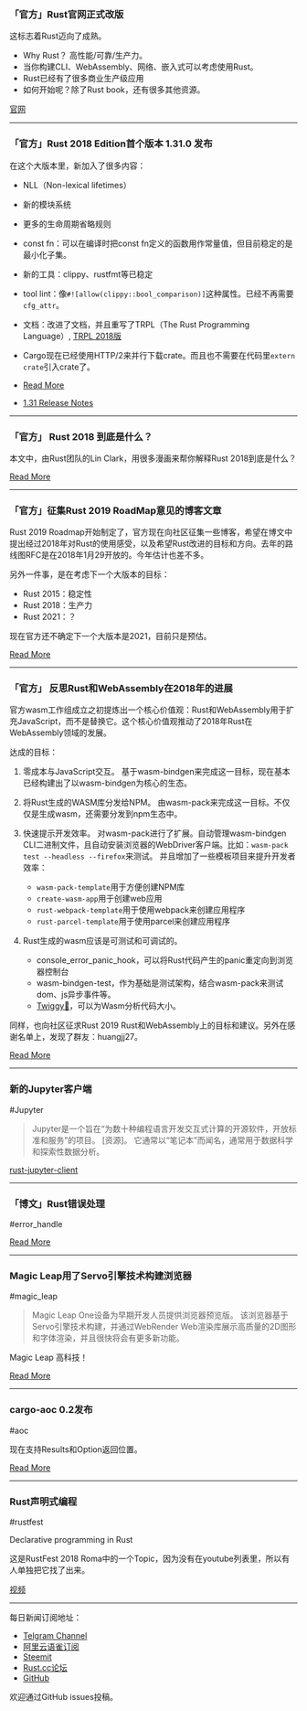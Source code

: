 ### 「官方」Rust官网正式改版

这标志着Rust迈向了成熟。

- Why Rust？ 高性能/可靠/生产力。
- 当你构建CLI、WebAssembly、网络、嵌入式可以考虑使用Rust。
- Rust已经有了很多商业生产级应用
- 如何开始呢？除了Rust book，还有很多其他资源。

[官网](https://www.rust-lang.org/)

---

### 「官方」Rust 2018 Edition首个版本 1.31.0 发布

在这个大版本里，新加入了很多内容：

- NLL（Non-lexical lifetimes）
- 新的模块系统
- 更多的生命周期省略规则
- const fn：可以在编译时把const fn定义的函数用作常量值，但目前稳定的是最小化子集。
- 新的工具：clippy、rustfmt等已稳定
- tool lint：像`#![allow(clippy::bool_comparison)]`这种属性。已经不再需要`cfg_attr`。
- 文档：改进了文档，并且重写了TRPL（The Rust Programming Language）, [TRPL 2018版](https://doc.rust-lang.org/beta/book/)
- Cargo现在已经使用HTTP/2来并行下载crate。而且也不需要在代码里`extern crate`引入crate了。

- [Read More](https://blog.rust-lang.org/2018/12/06/Rust-1.31-and-rust-2018.html)
- [1.31 Release Notes](https://github.com/rust-lang/rust/blob/master/RELEASES.md#version-1310-2018-12-06)

---

### 「官方」 Rust 2018 到底是什么？

本文中，由Rust团队的Lin Clark，用很多漫画来帮你解释Rust 2018到底是什么？

[Read More](https://hacks.mozilla.org/2018/12/rust-2018-is-here/)

---

### 「官方」征集Rust 2019 RoadMap意见的博客文章

Rust 2019 Roadmap开始制定了，官方现在向社区征集一些博客，希望在博文中提出经过2018年对Rust的使用感受，以及希望Rust改进的目标和方向。去年的路线图RFC是在2018年1月29开放的。今年估计也差不多。

另外一件事，是在考虑下一个大版本的目标：

- Rust 2015：稳定性
- Rust 2018：生产力
- Rust 2021：？

现在官方还不确定下一个大版本是2021，目前只是预估。

[Read More](https://blog.rust-lang.org/2018/12/06/call-for-rust-2019-roadmap-blogposts.html)

---

### 「官方」 反思Rust和WebAssembly在2018年的进展

官方wasm工作组成立之初提炼出一个核心价值观：Rust和WebAssembly用于扩充JavaScript，而不是替换它。这个核心价值观推动了2018年Rust在WebAssembly领域的发展。

达成的目标：

1. 零成本与JavaScript交互。
   基于wasm-bindgen来完成这一目标，现在基本已经构建出了以wasm-bindgen为核心的生态。

2. 将Rust生成的WASM库分发给NPM。
   由wasm-pack来完成这一目标。不仅仅是生成wasm，还需要分发到npm生态中。

3. 快速提示开发效率。
    对wasm-pack进行了扩展。自动管理wasm-bindgen CLI二进制文件，且自动安装浏览器的WebDriver客户端。比如：`wasm-pack test --headless --firefox`来测试。
    并且增加了一些模板项目来提升开发者效率：
    - `wasm-pack-template`用于方便创建NPM库
    - `create-wasm-app`用于创建web应用
    - `rust-webpack-template`用于使用webpack来创建应用程序
    - `rust-parcel-template`用于使用parcel来创建应用程序

4. Rust生成的wasm应该是可测试和可调试的。
   - console_error_panic_hook，可以将Rust代码产生的panic重定向到浏览器控制台
   - wasm-bindgen-test，作为基础是测试架构，结合wasm-pack来测试dom、js异步事件等。
   - [Twiggy🌱](https://github.com/rustwasm/twiggy)，可以为Wasm分析代码大小。

同样，也向社区征求Rust 2019 Rust和WebAssembly上的目标和建议。另外在感谢名单上，发现了群友：huangjj27。

[Read More](https://rustwasm.github.io/2018/12/06/reflecting-on-rust-and-wasm-in-2018.html)

---

### 新的Jupyter客户端

#Jupyter

> Jupyter是一个旨在“为数十种编程语言开发交互式计算的开源软件，开放标准和服务”的项目。 [资源]。 它通常以“笔记本”而闻名，通常用于数据科学和探索性数据分析。

[rust-jupyter-client](https://gitlab.com/srwalker101/rust-jupyter-client)

---

### 「博文」Rust错误处理

#error_handle

[Read More](https://medium.com/learning-rust/rust-error-handling-72a8e036dd3)

---

### Magic Leap用了Servo引擎技术构建浏览器

#magic_leap

> Magic Leap One设备为早期开发人员提供浏览器预览版。 该浏览器基于Servo引擎技术构建，并通过WebRender Web渲染库展示高质量的2D图形和字体渲染，并且很快将会有更多新功能。

Magic Leap 高科技！

[Read More](https://blog.mozvr.com/a-new-browser-for-magic-leap/)

---

### cargo-aoc 0.2发布

#aoc

现在支持Results和Option返回位置。

[Read More](https://github.com/gobanos/cargo-aoc/releases/tag/0.2.0)

---

### Rust声明式编程

#rustfest

Declarative programming in Rust

这是RustFest 2018 Roma中的一个Topic，因为没有在youtube列表里，所以有人单独把它找了出来。

[视频](https://media.ccc.de/v/rustfest-rome-5-declarative-programming-in-rust)

---

每日新闻订阅地址：

- [Telgram Channel](https://t.me/rust_daily_news )
- [阿里云语雀订阅](https://www.yuque.com/chaosbot/rustnews)
- [Steemit](https://steemit.com/@blackanger)
- [Rust.cc论坛](https://rust.cc)
- [GitHub](https://github.com/RustStudy/rust_daily_news)

欢迎通过GitHub issues投稿。

